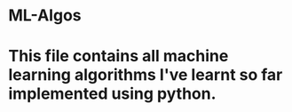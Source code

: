# ML-Algos
# This file contains all machine learning algorithms I've learnt so far implemented using python.
